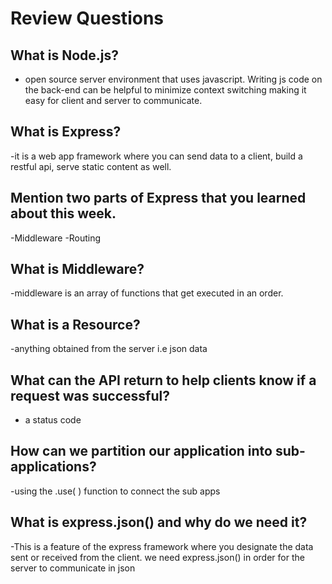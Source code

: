 # Review Questions

## What is Node.js?
- open source server environment that uses javascript. Writing js code on the back-end can be helpful to minimize context switching making it easy for client and server to communicate.

## What is Express?
-it is a web app framework where you can send data to a client, build a restful api, serve static content as well.
## Mention two parts of Express that you learned about this week.
-Middleware
-Routing
## What is Middleware?
-middleware is an array of functions that get executed in an order.
## What is a Resource?
-anything obtained from the server i.e json data
## What can the API return to help clients know if a request was successful?
- a status code
## How can we partition our application into sub-applications?
-using the .use( ) function to connect the sub apps

## What is express.json() and why do we need it?
-This is a feature of the express framework where you designate the data sent or received from the client. we need express.json() in order for the server to communicate in json
